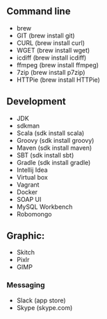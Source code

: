 ## Command line 
* brew
* GIT (brew install git)
* CURL (brew install curl)
* WGET (brew install wget)
* icdiff (brew install icdiff)
* ffmpeg (brew install ffmpeg)
* 7zip (brew install p7zip)
* HTTPie (brew install HTTPie)

## Development
* JDK
* sdkman
* Scala (sdk install scala)
* Groovy (sdk install groovy)
* Maven (sdk install maven)
* SBT (sdk install sbt)
* Gradle (sdk install gradle)
* Intellij Idea
* Virtual box
* Vagrant
* Docker
* SOAP UI
* MySQL Workbench
* Robomongo

## Graphic: 
* Skitch
* Pixlr
* GIMP

### Messaging
* Slack (app store)
* Skype (skype.com)

